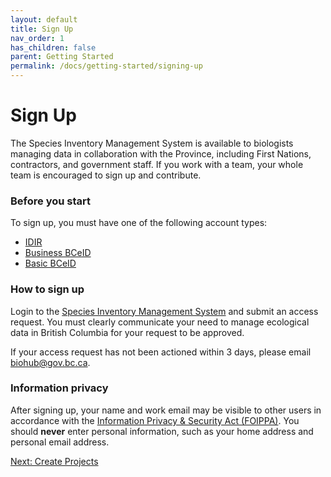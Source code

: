 ```yaml
---
layout: default
title: Sign Up
nav_order: 1
has_children: false
parent: Getting Started
permalink: /docs/getting-started/signing-up
---
```


# Sign Up

The Species Inventory Management System is available to biologists managing data in collaboration with the Province, including First Nations, contractors, and government staff. If you work with a team, your whole team is encouraged to sign up and contribute.

### Before you start

To sign up, you must have one of the following account types:

- [IDIR](https://www2.gov.bc.ca/gov/content/governments/services-for-government/information-management-technology/id-services/idir)
- [Business BCeID](https://www.bceid.ca/)
- [Basic BCeID](https://www.bceid.ca/)

### How to sign up

Login to the [Species Inventory Management System](https://sims.nrs.gov.bc.ca/) and submit an access request. You must clearly communicate your need to manage ecological data in British Columbia for your request to be approved.

If your access request has not been actioned within 3 days, please email biohub@gov.bc.ca.

### Information privacy

After signing up, your name and work email may be visible to other users in accordance with the [Information Privacy & Security Act (FOIPPA)](https://www2.gov.bc.ca/gov/content/governments/policies-for-government/bcea-policy-and-procedure-manual/foippa/information-privacy-and-security-foippa). You should **never** enter personal information, such as your home address and personal email address.

<a class="float-right" href="/docs/getting-started/create-project">
Next: Create Projects
</a>
